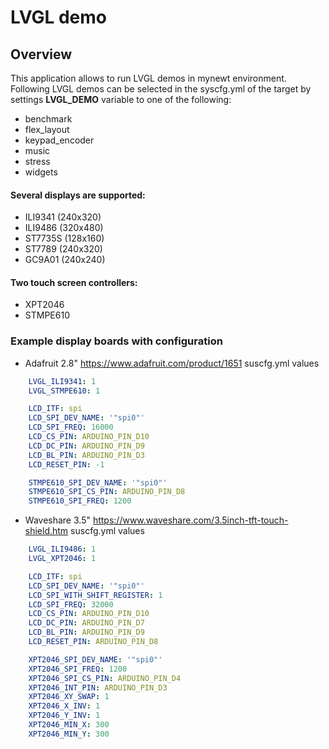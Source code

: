 <!--
#
# Licensed to the Apache Software Foundation (ASF) under one
# or more contributor license agreements.  See the NOTICE file
# distributed with this work for additional information
# regarding copyright ownership.  The ASF licenses this file
# to you under the Apache License, Version 2.0 (the
# "License"); you may not use this file except in compliance
# with the License.  You may obtain a copy of the License at
#
# http://www.apache.org/licenses/LICENSE-2.0
#
# Unless required by applicable law or agreed to in writing,
# software distributed under the License is distributed on an
# "AS IS" BASIS, WITHOUT WARRANTIES OR CONDITIONS OF ANY
#  KIND, either express or implied.  See the License for the
# specific language governing permissions and limitations
# under the License.
#
-->

# LVGL demo

## Overview

This application allows to run LVGL demos in mynewt environment.
Following LVGL demos can be selected in the syscfg.yml of the target by settings **LVGL_DEMO** variable to one of the following:
- benchmark
- flex_layout
- keypad_encoder
- music
- stress
- widgets

#### Several displays are supported:
- ILI9341 (240x320)
- ILI9486 (320x480)
- ST7735S (128x160)
- ST7789  (240x320)
- GC9A01  (240x240)

#### Two touch screen controllers:
- XPT2046
- STMPE610

### Example display boards with configuration
- Adafruit 2.8" https://www.adafruit.com/product/1651
suscfg.yml values
```yaml
    LVGL_ILI9341: 1
    LVGL_STMPE610: 1

    LCD_ITF: spi
    LCD_SPI_DEV_NAME: '"spi0"'
    LCD_SPI_FREQ: 16000
    LCD_CS_PIN: ARDUINO_PIN_D10
    LCD_DC_PIN: ARDUINO_PIN_D9
    LCD_BL_PIN: ARDUINO_PIN_D3
    LCD_RESET_PIN: -1

    STMPE610_SPI_DEV_NAME: '"spi0"'
    STMPE610_SPI_CS_PIN: ARDUINO_PIN_D8
    STMPE610_SPI_FREQ: 1200

```
- Waveshare 3.5" https://www.waveshare.com/3.5inch-tft-touch-shield.htm
  suscfg.yml values
```yaml
    LVGL_ILI9486: 1
    LVGL_XPT2046: 1

    LCD_ITF: spi
    LCD_SPI_DEV_NAME: '"spi0"'
    LCD_SPI_WITH_SHIFT_REGISTER: 1
    LCD_SPI_FREQ: 32000
    LCD_CS_PIN: ARDUINO_PIN_D10
    LCD_DC_PIN: ARDUINO_PIN_D7
    LCD_BL_PIN: ARDUINO_PIN_D9
    LCD_RESET_PIN: ARDUINO_PIN_D8

    XPT2046_SPI_DEV_NAME: '"spi0"'
    XPT2046_SPI_FREQ: 1200
    XPT2046_SPI_CS_PIN: ARDUINO_PIN_D4
    XPT2046_INT_PIN: ARDUINO_PIN_D3
    XPT2046_XY_SWAP: 1
    XPT2046_X_INV: 1
    XPT2046_Y_INV: 1
    XPT2046_MIN_X: 300
    XPT2046_MIN_Y: 300

```
